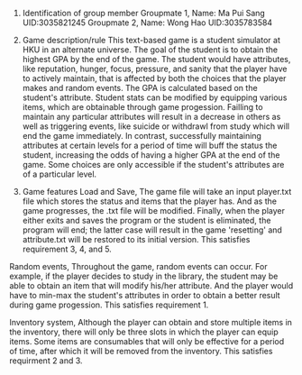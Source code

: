  1. Identification of group member
  Groupmate 1,
  Name: Ma Pui Sang
  UID:3035821245
  Groupmate 2,
  Name: Wong Hao
  UID:3035783584
  
2. Game description/rule
This text-based game is a student simulator at HKU in an alternate universe. The goal of the student is to obtain the highest GPA by the end of the game. The student would have attributes, like reputation, hunger, focus, pressure, and sanity that the player have to actively maintain, that is affected by both the choices that the player makes and random events. The GPA is calculated based on the student's attribute. Student stats can be modified by equipping various items, which are obtainable through game progession. Failling to maintain any particular attributes will result in a decrease in others as well as triggering events, like suicide or withdrawl from study which will end the game immediately. In contrast, successfully maintaining attributes at certain levels for a period of time will buff the status the student, increasing the odds of having a higher GPA at the end of the game. Some choices are only accessible if the student's attributes are of a particular level.

3. Game features
Load and Save,
The game file will take an input player.txt file which stores the status and items that the player has. And as the game progresses, the .txt file will be modified. Finally, when the player either exits and saves the program or the student is eliminated, the program will end; the latter case will result in the game 'resetting' and attribute.txt will be restored to its initial version. This satisfies requirement 3, 4, and 5.

Random events,
Throughout the game, random events can occur. For example, if the player decides to study in the library, the student may be able to obtain an item that will modify his/her attribute. And the player would have to min-max the student's attributes in order to obtain a better result during game progession. This satisfies requirement 1.

Inventory system,
Although the player can obtain and store multiple items in the inventory, there will only be three slots in which the player can equip items. Some items are consumables that will only be effective for a period of time, after which it will be removed from the inventory. This satisfies requirment 2 and 3.
